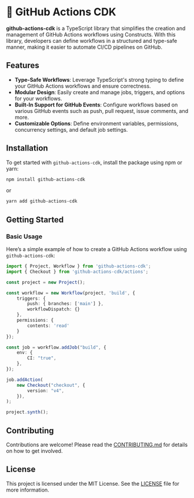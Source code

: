# 🚧 GitHub Actions CDK

**github-actions-cdk** is a TypeScript library that simplifies the creation and management of GitHub Actions workflows using Constructs. With this library, developers can define workflows in a structured and type-safe manner, making it easier to automate CI/CD pipelines on GitHub.

## Features

- **Type-Safe Workflows**: Leverage TypeScript's strong typing to define your GitHub Actions workflows and ensure correctness.
- **Modular Design**: Easily create and manage jobs, triggers, and options for your workflows.
- **Built-In Support for GitHub Events**: Configure workflows based on various GitHub events such as push, pull request, issue comments, and more.
- **Customizable Options**: Define environment variables, permissions, concurrency settings, and default job settings.

## Installation

To get started with `github-actions-cdk`, install the package using npm or yarn:

```bash
npm install github-actions-cdk
```

or 

```bash
yarn add github-actions-cdk
```

## Getting Started

### Basic Usage

Here’s a simple example of how to create a GitHub Actions workflow using `github-actions-cdk`:

```typescript
import { Project, Workflow } from 'github-actions-cdk';
import { Checkout } from 'github-actions-cdk/actions';

const project = new Project();

const workflow = new Workflow(project, 'build', {
    triggers: {
        push: { branches: ['main'] },
        workflowDispatch: {}
    },
    permissions: {
        contents: 'read'
    }
});

const job = workflow.addJob("build", {
	env: {
		CI: "true",
	},
});

job.addAction(
	new Checkout("checkout", {
		version: "v4",
	}),
);

project.synth();
```

## Contributing

Contributions are welcome! Please read the [CONTRIBUTING.md](link-to-contributing-guidelines) for details on how to get involved.

## License

This project is licensed under the MIT License. See the [LICENSE](LICENCE.md) file for more information.

